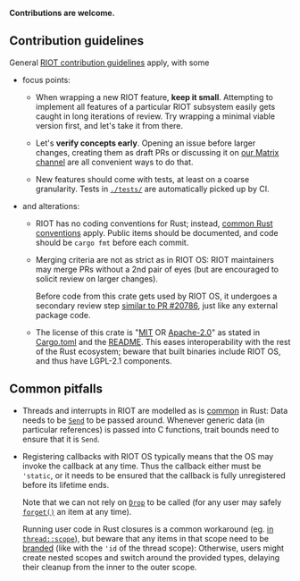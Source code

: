 **Contributions are welcome.**

## Contribution guidelines

General [RIOT contribution guidelines](https://github.com/RIOT-OS/RIOT/blob/master/CONTRIBUTING.md) apply,
with some

* focus points:

    * When wrapping a new RIOT feature, **keep it small**.
      Attempting to implement all features of a particular RIOT subsystem easily gets caught in long iterations of review.
      Try wrapping a minimal viable version first, and let's take it from there.

    * Let's **verify concepts early**.
      Opening an issue before larger changes, creating them as draft PRs or discussing it on [our Matrix channel](https://matrix.to/#/#riot-os:matrix.org)
      are all convenient ways to do that.

    * New features should come with tests, at least on a coarse granularity.
      Tests in [`./tests/`](tests) are automatically picked up by CI.

* and alterations:

    * RIOT has no coding conventions for Rust;
      instead, [common Rust conventions](https://doc.rust-lang.org/stable/style-guide/) apply.
      Public items should be documented,
      and code should be `cargo fmt` before each commit.

    * Merging criteria are not as strict as in RIOT OS:
      RIOT maintainers may merge PRs without a 2nd pair of eyes
      (but are encouraged to solicit review on larger changes).

      Before code from this crate gets used by RIOT OS,
      it undergoes a secondary review step [similar to PR #20786](https://github.com/RIOT-OS/RIOT/pull/20786),
      just like any external package code.

    * The license of this crate is "[MIT](https://spdx.org/licenses/MIT.html) OR [Apache-2.0](https://spdx.org/licenses/Apache-2.0.html)" as stated in [Cargo.toml](Cargo.toml) and the [README](README.md).
      This eases interoperability with the rest of the Rust ecosystem;
      beware that built binaries include RIOT OS, and thus have LGPL-2.1 components.

## Common pitfalls

* Threads and interrupts in RIOT are modelled as is [common](https://onevariable.com/blog/interrupts-is-threads/) in Rust:
  Data needs to be [`Send`](https://doc.rust-lang.org/std/marker/trait.Send.html) to be passed around.
  Whenever generic data (in particular references) is passed into C functions,
  trait bounds need to ensure that it is `Send`.

* Registering callbacks with RIOT OS typically means
  that the OS may invoke the callback at any time.
  Thus the callback either must be `'static`,
  or it needs to be ensured that the callback is fully unregistered
  before its lifetime ends.

  Note that we can not rely on [`Drop`](https://doc.rust-lang.org/std/ops/trait.Drop.html) to be called
  (for any user may safely [`forget()`](https://doc.rust-lang.org/std/mem/fn.forget.html) an item at any time).

  Running user code in Rust closures is a common workaround
  (eg. [in `thread::scope`](https://doc.riot-os.org/rustdoc/latest/riot_wrappers/thread/fn.scope.html)),
  but beware that any items in that scope need to be [branded](http://plv.mpi-sws.org/rustbelt/ghostcell/paper.pdf) (like with the `'id` of the thread scope):
  Otherwise, users might create nested scopes and switch around the provided types,
  delaying their cleanup from the inner to the outer scope.
